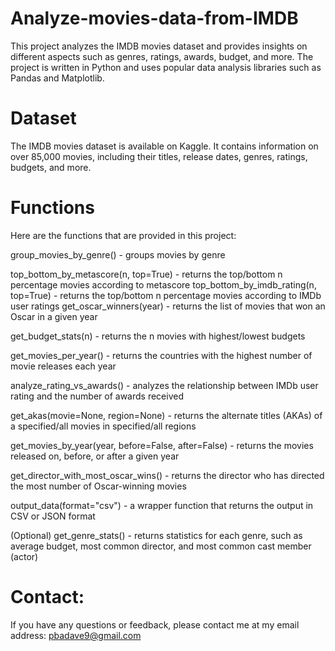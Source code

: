 # Analyze-movies-data-from-IMDB

This project analyzes the IMDB movies dataset and provides insights on different aspects such as genres, ratings, awards, budget, and more. The project is written in Python and uses popular data analysis libraries such as Pandas and Matplotlib.

# Dataset
The IMDB movies dataset is available on Kaggle. It contains information on over 85,000 movies, including their titles, release dates, genres, ratings, budgets, and more.

# Functions
Here are the functions that are provided in this project:

group_movies_by_genre() - groups movies by genre

top_bottom_by_metascore(n, top=True) - returns the top/bottom n percentage movies according to metascore
top_bottom_by_imdb_rating(n, top=True) - returns the top/bottom n percentage movies according to IMDb user ratings
get_oscar_winners(year) - returns the list of movies that won an Oscar in a given year

get_budget_stats(n) - returns the n movies with highest/lowest budgets

get_movies_per_year() - returns the countries with the highest number of movie releases each year

analyze_rating_vs_awards() - analyzes the relationship between IMDb user rating and the number of awards received

get_akas(movie=None, region=None) - returns the alternate titles (AKAs) of a specified/all movies in specified/all regions

get_movies_by_year(year, before=False, after=False) - returns the movies released on, before, or after a given year

get_director_with_most_oscar_wins() - returns the director who has directed the most number of Oscar-winning movies

output_data(format="csv") - a wrapper function that returns the output in CSV or JSON format

(Optional) get_genre_stats() - returns statistics for each genre, such as average budget, most common director, and most common cast member (actor)

# Contact:

If you have any questions or feedback, please contact me at my email address: pbadave9@gmail.com
